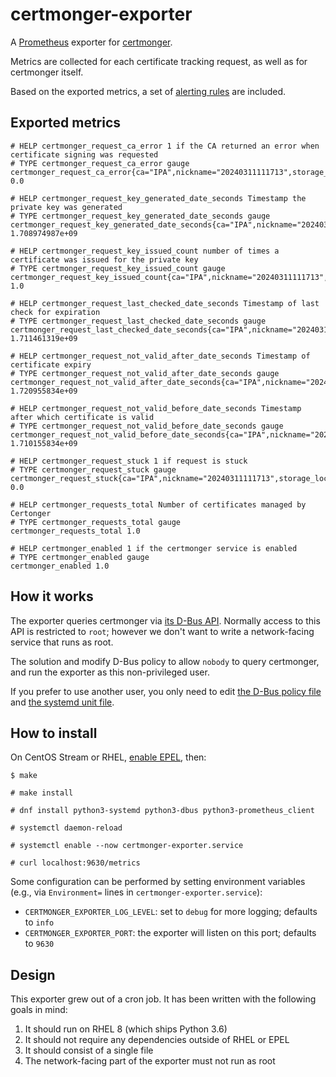 # certmonger-exporter

A [Prometheus](https://prometheus.io/) exporter for [certmonger](https://pagure.io/certmonger).

Metrics are collected for each certificate tracking request, as well as for certmonger itself.

Based on the exported metrics, a set of [alerting rules](prometheus-rules.yaml)
are included.

## Exported metrics

```
# HELP certmonger_request_ca_error 1 if the CA returned an error when certificate signing was requested
# TYPE certmonger_request_ca_error gauge
certmonger_request_ca_error{ca="IPA",nickname="20240311111713",storage_location="/etc/pki/tls/certs/grafana.crt",storage_nickname="",storage_token="",storage_type="FILE"} 0.0

# HELP certmonger_request_key_generated_date_seconds Timestamp the private key was generated
# TYPE certmonger_request_key_generated_date_seconds gauge
certmonger_request_key_generated_date_seconds{ca="IPA",nickname="20240311111713",storage_location="/etc/pki/tls/certs/grafana.crt",storage_nickname="",storage_token="",storage_type="FILE"} 1.708974987e+09

# HELP certmonger_request_key_issued_count number of times a certificate was issued for the private key
# TYPE certmonger_request_key_issued_count gauge
certmonger_request_key_issued_count{ca="IPA",nickname="20240311111713",storage_location="/etc/pki/tls/certs/grafana.crt",storage_nickname="",storage_token="",storage_type="FILE"} 1.0

# HELP certmonger_request_last_checked_date_seconds Timestamp of last check for expiration
# TYPE certmonger_request_last_checked_date_seconds gauge
certmonger_request_last_checked_date_seconds{ca="IPA",nickname="20240311111713",storage_location="/etc/pki/tls/certs/grafana.crt",storage_nickname="",storage_token="",storage_type="FILE"} 1.711461319e+09

# HELP certmonger_request_not_valid_after_date_seconds Timestamp of certificate expiry
# TYPE certmonger_request_not_valid_after_date_seconds gauge
certmonger_request_not_valid_after_date_seconds{ca="IPA",nickname="20240311111713",storage_location="/etc/pki/tls/certs/grafana.crt",storage_nickname="",storage_token="",storage_type="FILE"} 1.720955834e+09

# HELP certmonger_request_not_valid_before_date_seconds Timestamp after which certificate is valid
# TYPE certmonger_request_not_valid_before_date_seconds gauge
certmonger_request_not_valid_before_date_seconds{ca="IPA",nickname="20240311111713",storage_location="/etc/pki/tls/certs/grafana.crt",storage_nickname="",storage_token="",storage_type="FILE"} 1.710155834e+09

# HELP certmonger_request_stuck 1 if request is stuck
# TYPE certmonger_request_stuck gauge
certmonger_request_stuck{ca="IPA",nickname="20240311111713",storage_location="/etc/pki/tls/certs/grafana.crt",storage_nickname="",storage_token="",storage_type="FILE"} 0.0

# HELP certmonger_requests_total Number of certificates managed by Certonger
# TYPE certmonger_requests_total gauge
certmonger_requests_total 1.0

# HELP certmonger_enabled 1 if the certmonger service is enabled
# TYPE certmonger_enabled gauge
certmonger_enabled 1.0
```

## How it works

The exporter queries certmonger via [its D-Bus
API](https://pagure.io/certmonger/blob/master/f/src/tdbus.h). Normally access
to this API is restricted to `root`; however we don't want to write a
network-facing service that runs as root.

The solution and modify D-Bus policy to allow `nobody` to query certmonger, and
run the exporter as this non-privileged user.

If you prefer to use another user, you only need to edit [the D-Bus policy
file](certmonger-exporter.dbus.conf) and [the systemd unit
file](certmonger-exporter.service).

## How to install

On CentOS Stream or RHEL, [enable
EPEL](https://docs.fedoraproject.org/en-US/epel/#_quickstart), then:

```
$ make

# make install

# dnf install python3-systemd python3-dbus python3-prometheus_client

# systemctl daemon-reload

# systemctl enable --now certmonger-exporter.service

# curl localhost:9630/metrics
```

Some configuration can be performed by setting environment variables (e.g., via
`Environment=` lines in `certmonger-exporter.service`):

* `CERTMONGER_EXPORTER_LOG_LEVEL`: set to `debug` for more logging; defaults to
  `info`
* `CERTMONGER_EXPORTER_PORT`: the exporter will listen on this port; defaults to `9630`

## Design

This exporter grew out of a cron job. It has been written with the following
goals in mind:

1. It should run on RHEL 8 (which ships Python 3.6)
2. It should not require any dependencies outside of RHEL or EPEL
3. It should consist of a single file
4. The network-facing part of the exporter must not run as root
